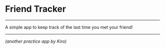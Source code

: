 # Friend Tracker

---

A simple app to keep track of the last time you met your friend!

---
*(another practice app by Kiro)*